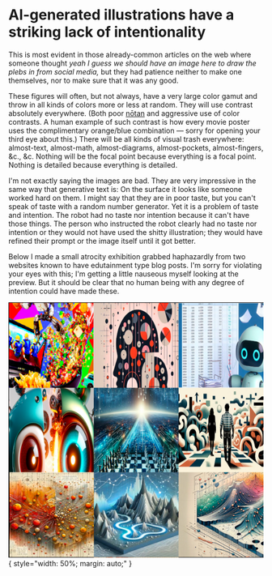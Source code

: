# AI-generated illustrations have a striking lack of intentionality

This is most evident in those already-common articles on the web where someone
thought _yeah I guess we should have an image here to draw the plebs in from
social media,_ but they had patience neither to make one themselves, nor to
make sure that it was any good. 

These figures will often, but not always, have a very large color gamut and
throw in all kinds of colors more or less at random. They will use contrast
absolutely everywhere. (Both poor [nōtan](https://drawpaintacademy.com/notan/)
and aggressive use of color contrasts. A human example of such contrast is how
every movie poster uses the complimentary orange/blue combination — sorry
for opening your third eye about this.) There will be all kinds of visual
trash everywhere: almost-text, almost-math, almost-diagrams, almost-pockets,
almost-fingers, &c., &c. Nothing will be the focal point because everything is
a focal point. Nothing is detailed because everything is detailed.

I'm not exactly saying the images are bad. They are very impressive in the same
way that generative text is: On the surface it looks like someone worked hard
on them. I might say that they are in poor taste, but you can't speak of taste
with a random number generator. Yet it is a problem of taste and intention. The
robot had no taste nor intention because it can't have those things. The person
who instructed the robot clearly had no taste nor intention or they would not
have used the shitty illustration; they would have refined their prompt or the
image itself until it got better.

Below I made a small atrocity exhibition grabbed haphazardly from two websites
known to have edutainment type blog posts. I'm sorry for violating your eyes
with this; I'm getting a little nauseous myself looking at the preview. But it
should be clear that no human being with any degree of intention could have
made these.

![](img/20240307_heinous_ai_shit.png){ style="width: 50%; margin: auto;" }
